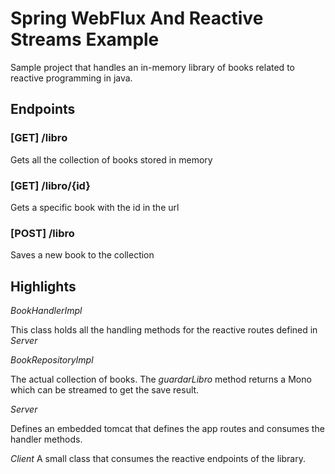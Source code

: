 # Spring WebFlux And Reactive Streams Example

Sample project that handles an in-memory library of books related to reactive programming in java.

## Endpoints

### [GET] /libro

Gets all the collection of books stored in memory

### [GET] /libro/{id}

Gets a specific book with the id in the url

### [POST] /libro

Saves a new book to the collection

## Highlights

_BookHandlerImpl_

This class holds all the handling methods for the reactive routes defined in _Server_

_BookRepositoryImpl_

The actual collection of books. The _guardarLibro_ method returns a Mono<Book> which can be streamed to get the save result.

_Server_

Defines an embedded tomcat that defines the app routes and consumes the handler methods. 
 
 _Client_
 A small class that consumes the reactive endpoints of the library.



